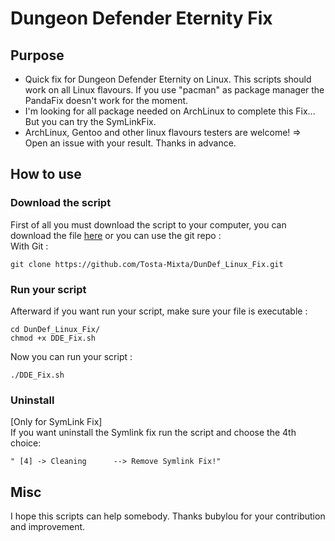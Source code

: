 # Dungeon Defender Eternity Fix
## Purpose
- Quick fix for Dungeon Defender Eternity on Linux. This scripts should work on all Linux flavours. If you use "pacman" as
package manager the PandaFix doesn't work for the moment.<br />
- I'm looking for all package needed on ArchLinux to complete this Fix... But you can try the SymLinkFix.<br />
- ArchLinux, Gentoo and other linux flavours testers are welcome! => Open an issue with your result. Thanks in advance.<br />

## How to use
### Download the script
First of all you must download the script to your computer, you can download the file [here](https://github.com/Tosta-Mixta/DunDef_Linux_Fix/archive/master.zip) or you can use the git repo :<br />
With Git :<br />
```
git clone https://github.com/Tosta-Mixta/DunDef_Linux_Fix.git
```
### Run your script
Afterward if you want run your script, make sure your file is executable :<br />
```
cd DunDef_Linux_Fix/
chmod +x DDE_Fix.sh
```
Now you can run your script :<br />
```
./DDE_Fix.sh
```
### Uninstall
[Only for SymLink Fix]<br />
If you want uninstall the Symlink fix run the script and choose the 4th choice:<br />
```
" [4] -> Cleaning      --> Remove Symlink Fix!"
```

## Misc
I hope this scripts can help somebody. Thanks bubylou for your contribution and improvement.

